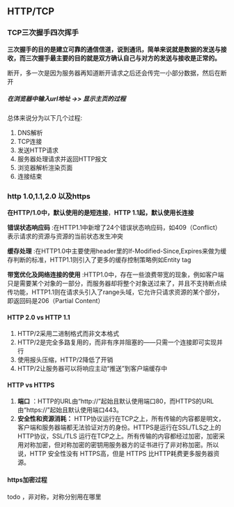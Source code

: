 ## HTTP/TCP

### TCP三次握手四次挥手

**三次握手的目的是建立可靠的通信信道，说到通讯，简单来说就是数据的发送与接收，而三次握手最主要的目的就是双方确认自己与对方的发送与接收是正常的。**

断开，多一次是因为服务器再知道断开请求之后还会传完一小部分数据，然后在断开



##### 在浏览器中输入url地址 ->> 显示主页的过程

总体来说分为以下几个过程:

1. DNS解析
2. TCP连接
3. 发送HTTP请求
4. 服务器处理请求并返回HTTP报文
5. 浏览器解析渲染页面
6. 连接结束



### http 1.0,1.1,2.0 以及https

**在HTTP/1.0中，默认使用的是短连接**，**HTTP 1.1起，默认使用长连接** 

**错误状态响应码** :在HTTP1.1中新增了24个错误状态响应码，如409（Conflict）表示请求的资源与资源的当前状态发生冲突

**缓存处理** :在HTTP1.0中主要使用header里的If-Modified-Since,Expires来做为缓存判断的标准，HTTP1.1则引入了更多的缓存控制策略例如Entity tag

**带宽优化及网络连接的使用** :HTTP1.0中，存在一些浪费带宽的现象，例如客户端只是需要某个对象的一部分，而服务器却将整个对象送过来了，并且不支持断点续传功能，HTTP1.1则在请求头引入了range头域，它允许只请求资源的某个部分，即返回码是206（Partial Content）



#### HTTP 2.0 vs HTTP 1.1

1. HTTP/2采用二进制格式而非文本格式
2. HTTP/2是完全多路复用的，而非有序并阻塞的——只需一个连接即可实现并行
3. 使用报头压缩，HTTP/2降低了开销
4. HTTP/2让服务器可以将响应主动“推送”到客户端缓存中



#### HTTP vs HTTPS

1. **端口** ：HTTP的URL由“http://”起始且默认使用端口80，而HTTPS的URL由“https://”起始且默认使用端口443。
2. **安全性和资源消耗：** HTTP协议运行在TCP之上，所有传输的内容都是明文，客户端和服务器端都无法验证对方的身份。HTTPS是运行在SSL/TLS之上的HTTP协议，SSL/TLS 运行在TCP之上。所有传输的内容都经过加密，加密采用对称加密，但对称加密的密钥用服务器方的证书进行了非对称加密。所以说，HTTP 安全性没有 HTTPS高，但是 HTTPS 比HTTP耗费更多服务器资源。



#### https加密过程

todo ，非对称，对称分别用在哪里